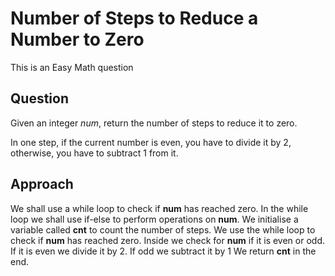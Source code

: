 # Number of Steps to Reduce a Number to Zero

This is an Easy Math question

## Question
Given an integer *num*, return the number of steps to reduce it to zero.

In one step, if the current number is even, you have to divide it by 2, otherwise, you have to subtract 1 from it.

## Approach
We shall use a while loop to check if **num** has reached zero. In the while loop we shall use if-else to perform operations on **num**.
We initialise a variable called **cnt** to count the number of steps.
We use the while loop to check if **num** has reached zero. Inside we check for **num** if it is even or odd.
If it is even we divide it by 2.
If odd we subtract it by 1
We return **cnt** in the end.

